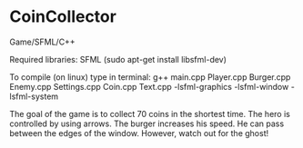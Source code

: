 # CoinCollector
Game/SFML/C++

Required libraries:
SFML
(sudo apt-get install libsfml-dev)

To compile (on linux) type in terminal:
g++ main.cpp Player.cpp Burger.cpp Enemy.cpp Settings.cpp Coin.cpp Text.cpp  -lsfml-graphics -lsfml-window -lsfml-system

The goal of the game is to collect 70 coins in the shortest time.
The hero is controlled by using arrows.
The burger increases his speed.
He can pass between the edges of the window.
However, watch out for the ghost!
